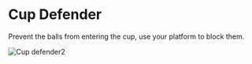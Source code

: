 # Cup Defender
Prevent the balls from entering the cup, use your platform to block them.

![Cup defender2](https://user-images.githubusercontent.com/68016784/163661281-f543a16f-e08e-48b8-b84b-6184b9e6167b.gif)

